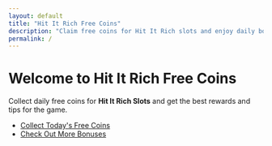 ```yaml
---
layout: default
title: "Hit It Rich Free Coins"
description: "Claim free coins for Hit It Rich slots and enjoy daily bonuses."
permalink: /
---
```


# Welcome to Hit It Rich Free Coins

Collect daily free coins for **Hit It Rich Slots** and get the best rewards and tips for the game.

- [Collect Today's Free Coins](#)
- [Check Out More Bonuses](#)